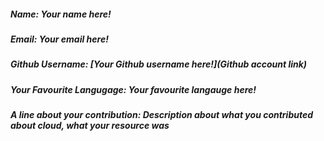 ##### Name: *Your name here!*

##### Email: *Your email here!*

##### Github Username: *[Your Github username here!](Github account link)*

##### Your Favourite Langugage: *Your favourite langauge here!*

##### A line about your contribution: *Description about what you contributed about cloud, what your resource was*

